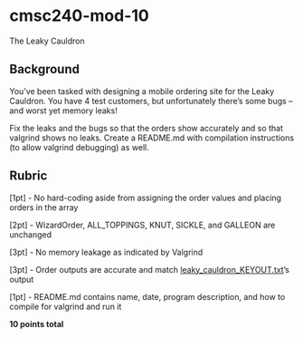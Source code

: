# cmsc240-mod-10

The Leaky Cauldron

## Background

You’ve been tasked with designing a mobile ordering site for the Leaky Cauldron. You have 4 test customers, but unfortunately there’s some bugs – and worst yet memory leaks! 

Fix the leaks and the bugs so that the orders show accurately and so that valgrind shows no leaks. Create a README.md with compilation instructions (to allow valgrind debugging) as well.

## Rubric

[1pt] - No hard-coding aside from assigning the order values and placing orders in the array

[2pt] - WizardOrder, ALL_TOPPINGS, KNUT, SICKLE, and GALLEON are unchanged

[3pt] - No memory leakage as indicated by Valgrind

[3pt] - Order outputs are accurate and match [leaky_cauldron_KEYOUT.txt](leaky_cauldron_KEYOUT.txt)’s output

[1pt] - README.md contains name, date, program description, and how to compile for valgrind and run it


**10 points total**